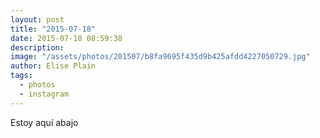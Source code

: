 ```yaml
---
layout: post
title: "2015-07-18"
date: 2015-07-18 08:59:38
description: 
image: "/assets/photos/201507/b8fa9695f435d9b425afdd4227050729.jpg"
author: Elise Plain
tags: 
  - photos
  - instagram
---
```


Estoy aquí abajo
<p></p>
